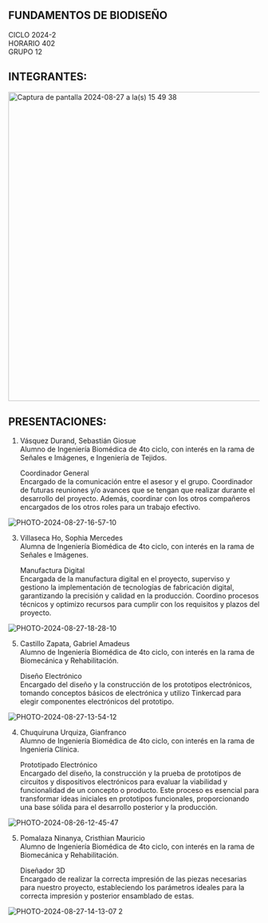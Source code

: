 FUNDAMENTOS DE BIODISEÑO
- 

CICLO 2024-2 \
HORARIO 402 \
GRUPO 12


INTEGRANTES:
- 
<img width="620" alt="Captura de pantalla 2024-08-27 a la(s) 15 49 38" src="https://github.com/user-attachments/assets/9ee04d3e-d7c2-4028-9153-fedffae99a4d">


PRESENTACIONES:
- 
1. Vásquez Durand, Sebastián Giosue \
   Alumno de Ingeniería Biomédica de 4to ciclo, con interés en la rama de Señales e Imágenes, e Ingeniería de Tejidos. 

   Coordinador General \
   Encargado de la comunicación entre el asesor y el grupo. Coordinador de futuras reuniones y/o avances que se tengan que realizar durante el desarrollo del proyecto. Además, coordinar con los otros compañeros encargados de los otros roles para un trabajo efectivo. 

![PHOTO-2024-08-27-16-57-10](https://github.com/user-attachments/assets/b6fc3c71-6b8b-4e68-baf0-7d387174ec88) 

3. Villaseca Ho, Sophia Mercedes \
   Alumna de Ingeniería Biomédica de 4to ciclo, con interés en la rama de Señales e Imágenes.

   Manufactura Digital \
   Encargada de la manufactura digital en el proyecto, superviso y gestiono la implementación de tecnologías de fabricación digital, garantizando la precisión y calidad en la producción. Coordino procesos técnicos y optimizo recursos para cumplir con los requisitos y plazos del proyecto.

![PHOTO-2024-08-27-18-28-10](https://github.com/user-attachments/assets/09edb07c-1aff-4489-be5b-84c49aef11c9)

5. Castillo Zapata, Gabriel Amadeus \
   Alumno de Ingeniería Biomédica de 4to ciclo, con interés en la rama de Biomecánica y Rehabilitación.

   Diseño Electrónico \
   Encargado del diseño y la construcción de los prototipos electrónicos, tomando conceptos básicos de electrónica y utilizo Tinkercad para elegir componentes electrónicos del prototipo.

![PHOTO-2024-08-27-13-54-12](https://github.com/user-attachments/assets/01fa5ccb-cf52-4ee2-a38a-9b53aed13640)

4. Chuquiruna Urquiza, Gianfranco \
   Alumno de Ingeniería Biomédica de 4to ciclo, con interés en la rama de Ingeniería Clínica.

   Prototipado Electrónico \
   Encargado del diseño, la construcción y la prueba de prototipos de circuitos y dispositivos electrónicos para evaluar la viabilidad y funcionalidad de un concepto o producto. Este proceso es esencial para transformar ideas iniciales en prototipos funcionales, proporcionando una base sólida para el desarrollo posterior y la producción.

![PHOTO-2024-08-26-12-45-47](https://github.com/user-attachments/assets/d5daaefd-5b81-4bba-8214-c85652465f9a)

5. Pomalaza Ninanya, Cristhian Mauricio \
   Alumno de Ingeniería Biomédica de 4to ciclo, con interés en la rama de Biomecánica y Rehabilitación.

   Diseñador 3D \
   Encargado de realizar la correcta impresión de las piezas necesarias para nuestro proyecto, estableciendo los parámetros ideales para la correcta impresión y posterior ensamblado de estas.

![PHOTO-2024-08-27-14-13-07 2](https://github.com/user-attachments/assets/99e2c338-cfd5-4eb3-b009-691923af9132)






